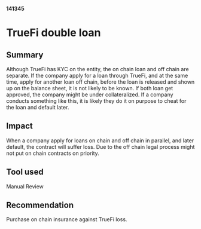 __141345__
# TrueFi double loan

## Summary

Although TrueFi has KYC on the entity, the on chain loan and off chain are separate. If the company apply for a loan through TrueFi, and at the same time, apply for another loan off chain, before the loan is released and shown up on the balance sheet, it is not likely to be known. If both loan get approved, the company might be under collateralized. If a company conducts something like this, it is likely they do it on purpose to cheat for the loan and default later.


## Impact

When a company apply for loans on chain and off chain in parallel, and later default, the contract will suffer loss. Due to the off chain legal process might not put on chain contracts on priority.


## Tool used

Manual Review

## Recommendation

Purchase on chain insurance against TrueFi loss.

